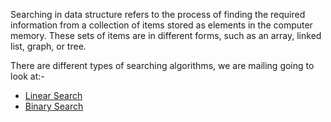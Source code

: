 Searching in data structure refers to the process of finding the required information from a collection of items stored as elements in the computer memory. These sets of items are in different forms, such as an array, linked list, graph, or tree.

There are different types of searching algorithms, we are mailing going to look at:-
- [Linear Search](./LinearSearch.md)
- [Binary Search](./BinarySearch.md)
